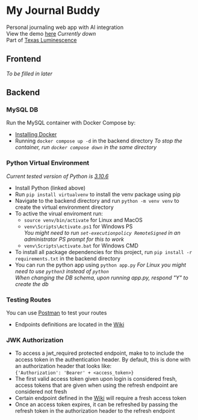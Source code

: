 # My Journal Buddy
Personal journaling web app with AI integration\
View the demo [here](https://journal.texasluminescence.org/) _Currently down_\
Part of [Texas Luminescence](https://texasluminescence.org/)

## Frontend
_To be filled in later_

## Backend
### MySQL DB
Run the MySQL container with Docker Compose by:
 - [Installing Docker](https://docs.docker.com/engine/install/)
 - Running ```docker compose up -d``` in the backend directory
_To stop the container, run ```docker compose down``` in the same directory_

### Python Virtual Environment
_Current tested version of Python is [3.10.6](https://www.python.org/downloads/release/python-3106/)_
- Install Python (linked above)
- Run ```pip install virtualvenv``` to install the venv package using pip
- Navigate to the backend directory and run ```python -m venv venv``` to create the virtual environment directory
- To active the virual enviroment run:
  - ```source venv/bin/activate``` for Linux and MacOS 
  - ```venv\Scripts\Activate.ps1``` for Windows PS \
    _You might need to run ```set-executionpolicy RemoteSigned``` in an administrator PS prompt for this to work_ 
  - ```venv\Scripts\activate.bat``` for Windows CMD 
- To install all package dependencies for this project, run ```pip install -r requirements.txt``` in the backend directory
- You can run the python app using ```python app.py```
_For Linux you might need to use ```python3``` instead of ```python```_\
_When changing the DB schema, upon running app.py, respond "Y" to create the db_

### Testing Routes
You can use [Postman](https://www.postman.com/) to test your routes
- Endpoints definitions are located in the [Wiki](https://github.com/jayupad/My-Journal-Buddy/wiki)

### JWK Authorization
- To access a jwt_required protected endpoint, make to to include the access token in the authentication header. By default, this is done with an authorization header that looks like: \
```{'Authorization': 'Bearer' + <access_token>}```
- The first valid access token given upon login is considered fresh, access tokens that are given when using the refresh endpoint are considered not fresh
- Certain endpoint defined in the [Wiki](https://github.com/jayupad/My-Journal-Buddy/wiki) will require a fresh access token
- Once an access token expires, it can be refreshed by passing the refresh token in the authorization header to the refresh endpoint
